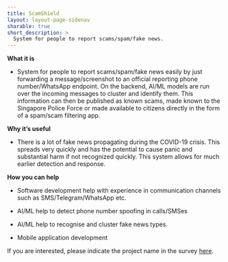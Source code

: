 ```yaml
---
title: ScamShield
layout: layout-page-sidenav
sharable: true
short_description: >
  System for people to report scams/spam/fake news.
---
```


**What it is**

- System for people to report scams/spam/fake news easily by just forwarding a message/screenshot to an official reporting phone number/WhatsApp endpoint. On the backend, AI/ML models are run over the incoming messages to cluster and identify them. This information can then be published as known scams, made known to the Singapore Police Force or made available to citizens directly in the form of a spam/scam filtering app.

**Why it’s useful**

- There is a lot of fake news propagating during the COVID-19 crisis. This spreads very quickly and has the potential to cause panic and substantial harm if not recognized quickly. This system allows for much earlier detection and response.

**How you can help**

- Software development help with experience in communication channels such as SMS/Telegram/WhatsApp etc.

- AI/ML help to detect phone number spoofing in calls/SMSes

- AI/ML help to recognise and cluster fake news types.

- Mobile application development

If you are interested, please indicate the project name in the survey [here](https://go.gov.sg/govtech-volunteers).
